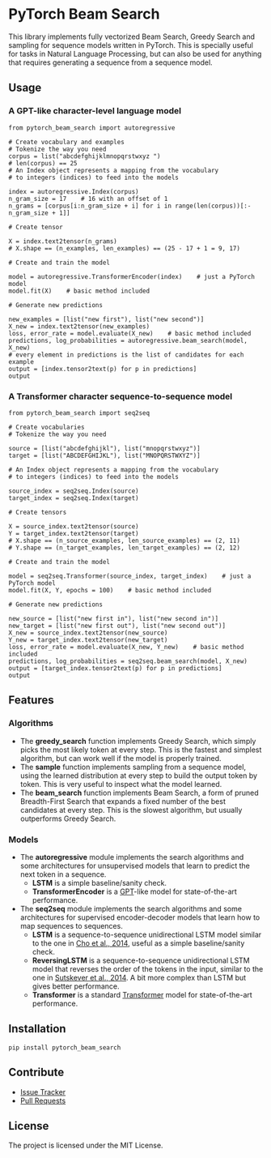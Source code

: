 # PyTorch Beam Search

This library implements fully vectorized Beam Search, Greedy Search and sampling for sequence models written in PyTorch. This is specially useful for tasks in Natural Language Processing, but can also be used for anything that requires generating a sequence from a sequence model.

## Usage

### A GPT-like character-level language model
    
    from pytorch_beam_search import autoregressive

    # Create vocabulary and examples
    # Tokenize the way you need
    corpus = list("abcdefghijklmnopqrstwxyz ")
    # len(corpus) == 25
    # An Index object represents a mapping from the vocabulary
    # to integers (indices) to feed into the models
    
    index = autoregressive.Index(corpus)
    n_gram_size = 17    # 16 with an offset of 1 
    n_grams = [corpus[i:n_gram_size + i] for i in range(len(corpus))[:-n_gram_size + 1]]

    # Create tensor
    
    X = index.text2tensor(n_grams)
    # X.shape == (n_examples, len_examples) == (25 - 17 + 1 = 9, 17)

    # Create and train the model
    
    model = autoregressive.TransformerEncoder(index)    # just a PyTorch model
    model.fit(X)    # basic method included

    # Generate new predictions
    
    new_examples = [list("new first"), list("new second")]
    X_new = index.text2tensor(new_examples)
    loss, error_rate = model.evaluate(X_new)    # basic method included
    predictions, log_probabilities = autoregressive.beam_search(model, X_new)
    # every element in predictions is the list of candidates for each example
    output = [index.tensor2text(p) for p in predictions]
    output

### A Transformer character sequence-to-sequence model

    from pytorch_beam_search import seq2seq

    # Create vocabularies
    # Tokenize the way you need
    
    source = [list("abcdefghijkl"), list("mnopqrstwxyz")]
    target = [list("ABCDEFGHIJKL"), list("MNOPQRSTWXYZ")]
    
    # An Index object represents a mapping from the vocabulary
    # to integers (indices) to feed into the models
    
    source_index = seq2seq.Index(source)
    target_index = seq2seq.Index(target)

    # Create tensors
    
    X = source_index.text2tensor(source)
    Y = target_index.text2tensor(target)
    # X.shape == (n_source_examples, len_source_examples) == (2, 11)
    # Y.shape == (n_target_examples, len_target_examples) == (2, 12)

    # Create and train the model
    
    model = seq2seq.Transformer(source_index, target_index)    # just a PyTorch model
    model.fit(X, Y, epochs = 100)    # basic method included

    # Generate new predictions
    
    new_source = [list("new first in"), list("new second in")]
    new_target = [list("new first out"), list("new second out")]
    X_new = source_index.text2tensor(new_source)
    Y_new = target_index.text2tensor(new_target)
    loss, error_rate = model.evaluate(X_new, Y_new)    # basic method included
    predictions, log_probabilities = seq2seq.beam_search(model, X_new) 
    output = [target_index.tensor2text(p) for p in predictions]
    output
    
## Features

### Algorithms

- The **greedy_search** function implements Greedy Search, which simply picks the most likely token at every step. This is the fastest and simplest algorithm, but can work well if the model is properly trained.
- The **sample** function implements sampling from a sequence model, using the learned distribution at every step to build the output token by token. This is very useful to inspect what the model learned.
- The **beam_search** function implements Beam Search, a form of pruned Breadth-First Search that expands a fixed number of the best candidates at every step. This is the slowest algorithm, but usually outperforms Greedy Search.

### Models

- The **autoregressive** module implements the search algorithms and some architectures for unsupervised models that learn to predict the next token in a sequence.
  - **LSTM** is a simple baseline/sanity check.
  - **TransformerEncoder** is a [GPT](https://s3-us-west-2.amazonaws.com/openai-assets/research-covers/language-unsupervised/language_understanding_paper.pdf)-like model for state-of-the-art performance.
- The **seq2seq** module implements the search algorithms and some architectures for supervised encoder-decoder models that learn how to map sequences to sequences.  
  - **LSTM** is a sequence-to-sequence unidirectional LSTM model similar to the one in [Cho et al., 2014](https://arxiv.org/pdf/1406.1078.pdf), useful as a simple baseline/sanity check.
  - **ReversingLSTM** is a sequence-to-sequence unidirectional LSTM model that reverses the order of the tokens in the input, similar to the one in [Sutskever et al., 2014](https://arxiv.org/pdf/1409.3215.pdf). A bit more complex than LSTM but gives better performance.
  - **Transformer** is a standard [Transformer](https://arxiv.org/pdf/1706.03762.pdf) model for state-of-the-art performance.


## Installation

    pip install pytorch_beam_search

## Contribute

- [Issue Tracker](https://github.com/jarobyte91/pytorch_beam_search/issues)
- [Pull Requests](https://github.com/jarobyte91/pytorch_beam_search/pulls)


## License

The project is licensed under the MIT License.


